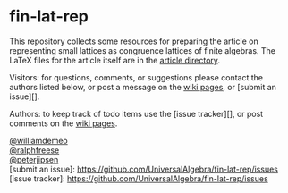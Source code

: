 # fin-lat-rep

This repository collects some resources for preparing the article on
representing small lattices as congruence lattices of finite algebras.  The
LaTeX files for the article itself are in the
[article directory](https://github.com/UniversalAlgebra/fin-lat-rep/tree/master/article).

Visitors: for questions, comments, or suggestions please contact the authors listed below,
or post a message on the
[wiki pages](https://github.com/UniversalAlgebra/fin-lat-rep/wiki),
or [submit an issue][].

Authors: to keep track of todo items use the [issue tracker][], or post
comments on the [wiki pages](https://github.com/UniversalAlgebra/fin-lat-rep/wiki).

[@williamdemeo](https://github.com/williamdemeo)  
[@ralphfreese](https://github.com/ralphfreese)  
[@peterjipsen](https://github.com/jipsen)  
[submit an issue]: https://github.com/UniversalAlgebra/fin-lat-rep/issues
[issue tracker]: https://github.com/UniversalAlgebra/fin-lat-rep/issues

